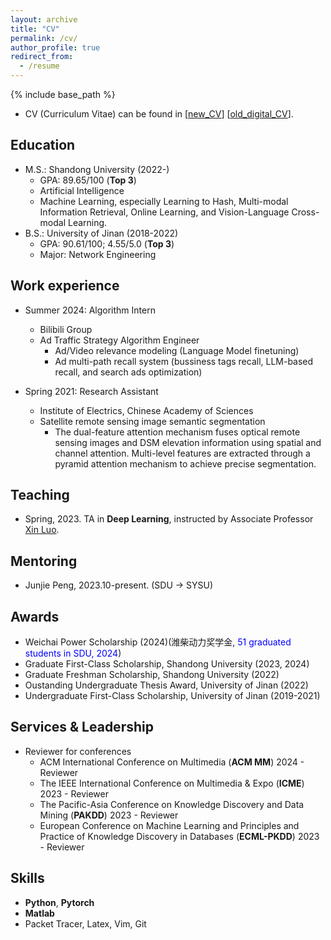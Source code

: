 ```yaml
---
layout: archive
title: "CV"
permalink: /cv/
author_profile: true
redirect_from:
  - /resume
---
```


{% include base_path %}

* CV (Curriculum Vitae) can be found in [[new_CV](../ownhtml/Curriculum_Vitae_Chongyu_Zhang.pdf)] [[old_digital_CV](../ownhtml/cv_html_page.html)].


Education
------
* M.S.: Shandong University (2022-)
  * GPA: 89.65/100 (<strong>Top 3</strong>)
  * Artificial Intelligence
  * Machine Learning, especially Learning to Hash, Multi-modal Information Retrieval, Online Learning, and Vision-Language Cross-modal Learning.
* B.S.: University of Jinan (2018-2022)
  * GPA: 90.61/100; 4.55/5.0 (<strong>Top 3</strong>)
  * Major: Network Engineering



Work experience
------
* Summer 2024: Algorithm Intern
  * Bilibili Group
  * Ad Traffic Strategy Algorithm Engineer
    * Ad/Video relevance modeling (Language Model finetuning)
    * Ad multi-path recall system (bussiness tags recall, LLM-based recall, and search ads optimization)

* Spring 2021: Research Assistant
  * Institute of Electrics, Chinese Academy of Sciences
  * Satellite remote sensing image semantic segmentation
    * The dual-feature attention mechanism fuses optical remote sensing images and DSM elevation information using spatial and channel attention. Multi-level features are extracted through a pyramid attention mechanism to achieve precise segmentation.



Teaching
------

* Spring, 2023. TA in **Deep Learning**, instructed by Associate Professor <a href="https://faculty.sdu.edu.cn/luoxin/zh_CN/index.htm">Xin Luo</a>. 


Mentoring
------
* Junjie Peng, 2023.10-present. (SDU -> SYSU)

Awards
------
* Weichai Power Scholarship (2024)(潍柴动力奖学金, <span style="color: blue;">51 graduated students in SDU, 2024</span>)
* Graduate First-Class Scholarship, Shandong University (2023, 2024)
* Graduate Freshman Scholarship, Shandong University (2022)
* Oustanding Undergraduate Thesis Award, University of Jinan (2022)
* Undergraduate First-Class Scholarship, University of Jinan (2019-2021)


Services & Leadership
------
<!-- * Reviewer for journals
  * IEEE Transactions on ... -->

* Reviewer for conferences
  * ACM International Conference on Multimedia (**ACM MM**) 2024 - Reviewer
  * The IEEE International Conference on Multimedia & Expo (**ICME**) 2023 - Reviewer
  * The Pacific-Asia Conference on Knowledge Discovery and Data Mining (**PAKDD**) 2023 - Reviewer
  * European Conference on Machine Learning and Principles and Practice of Knowledge Discovery in Databases (**ECML-PKDD**) 2023 - Reviewer



Skills
------
* **Python**, **Pytorch**
* **Matlab**
* Packet Tracer, Latex, Vim, Git

